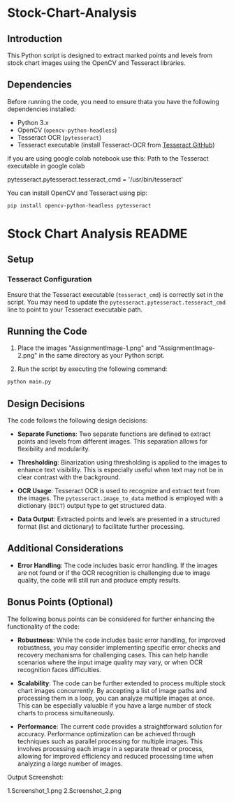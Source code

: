 # Stock-Chart-Analysis

## Introduction

This Python script is designed to extract marked points and levels from stock chart images using the OpenCV and Tesseract libraries.

## Dependencies

Before running the code, you need to ensure thata you have the following dependencies installed:

- Python 3.x
- OpenCV (`opencv-python-headless`)
- Tesseract OCR (`pytesseract`)
- Tesseract executable (install Tesseract-OCR from [Tesseract GitHub](https://github.com/tesseract-ocr/tesseract))

if you are using google colab notebook
use this: Path to the Tesseract executable in google colab 

pytesseract.pytesseract.tesseract_cmd = '/usr/bin/tesseract'

You can install OpenCV and Tesseract using pip:

```bash
pip install opencv-python-headless pytesseract
```

# Stock Chart Analysis README

## Setup

### Tesseract Configuration

Ensure that the Tesseract executable (`tesseract_cmd`) is correctly set in the script. You may need to update the `pytesseract.pytesseract.tesseract_cmd` line to point to your Tesseract executable path.

## Running the Code

1. Place the images "AssignmentImage-1.png" and "AssignmentImage-2.png" in the same directory as your Python script.

2. Run the script by executing the following command:

```bash
python main.py
```

## Design Decisions

The code follows the following design decisions:

- **Separate Functions**: Two separate functions are defined to extract points and levels from different images. This separation allows for flexibility and modularity.

- **Thresholding**: Binarization using thresholding is applied to the images to enhance text visibility. This is especially useful when text may not be in clear contrast with the background.

- **OCR Usage**: Tesseract OCR is used to recognize and extract text from the images. The `pytesseract.image_to_data` method is employed with a dictionary (`DICT`) output type to get structured data.

- **Data Output**: Extracted points and levels are presented in a structured format (list and dictionary) to facilitate further processing.

## Additional Considerations

- **Error Handling**: The code includes basic error handling. If the images are not found or if the OCR recognition is challenging due to image quality, the code will still run and produce empty results.

## Bonus Points (Optional)

The following bonus points can be considered for further enhancing the functionality of the code:

- **Robustness**: While the code includes basic error handling, for improved robustness, you may consider implementing specific error checks and recovery mechanisms for challenging cases. This can help handle scenarios where the input image quality may vary, or when OCR recognition faces difficulties.

- **Scalability**: The code can be further extended to process multiple stock chart images concurrently. By accepting a list of image paths and processing them in a loop, you can analyze multiple images at once. This can be especially valuable if you have a large number of stock charts to process simultaneously.

- **Performance**: The current code provides a straightforward solution for accuracy. Performance optimization can be achieved through techniques such as parallel processing for multiple images. This involves processing each image in a separate thread or process, allowing for improved efficiency and reduced processing time when analyzing a large number of images.



Output Screenshot:

1.Screenshot_1.png
2.Screenshot_2.png






